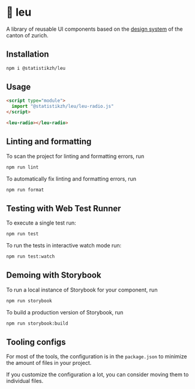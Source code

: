 # 🦁 leu

A library of reusable UI components based on the [design system](https://www.zh.ch/de/webangebote-entwickeln-und-gestalten.html) of the canton of zurich.

## Installation

```bash
npm i @statistikzh/leu
```

## Usage

```html
<script type="module">
  import "@statistikzh/leu/leu-radio.js"
</script>

<leu-radio></leu-radio>
```

## Linting and formatting

To scan the project for linting and formatting errors, run

```bash
npm run lint
```

To automatically fix linting and formatting errors, run

```bash
npm run format
```

## Testing with Web Test Runner

To execute a single test run:

```bash
npm run test
```

To run the tests in interactive watch mode run:

```bash
npm run test:watch
```

## Demoing with Storybook

To run a local instance of Storybook for your component, run

```bash
npm run storybook
```

To build a production version of Storybook, run

```bash
npm run storybook:build
```

## Tooling configs

For most of the tools, the configuration is in the `package.json` to minimize the amount of files in your project.

If you customize the configuration a lot, you can consider moving them to individual files.

